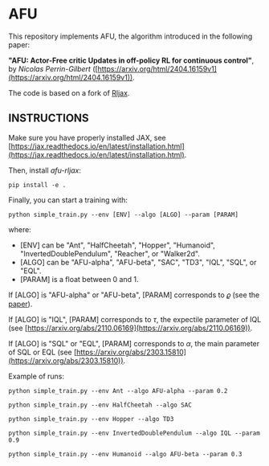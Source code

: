 # AFU

This repository implements AFU, the algorithm introduced in the following paper:

**"AFU: Actor-Free critic Updates in off-policy RL for continuous control"**, by *Nicolas Perrin-Gilbert*
([https://arxiv.org/html/2404.16159v1](https://arxiv.org/html/2404.16159v1)).

The code is based on a fork of [Rljax](https://github.com/toshikwa/rljax).

## INSTRUCTIONS

Make sure you have properly installed JAX, see [https://jax.readthedocs.io/en/latest/installation.html](https://jax.readthedocs.io/en/latest/installation.html).

Then, install *afu-rljax*:

    pip install -e .

Finally, you can start a training with:

    python simple_train.py --env [ENV] --algo [ALGO] --param [PARAM]

where:

* \[ENV\] can be "Ant", "HalfCheetah", "Hopper", "Humanoid", "InvertedDoublePendulum", "Reacher", or "Walker2d".
* \[ALGO\] can be "AFU-alpha", "AFU-beta", "SAC", "TD3", "IQL", "SQL", or "EQL".
* \[PARAM\] is a float between 0 and 1.

If \[ALGO\] is "AFU-alpha" or "AFU-beta", \[PARAM\] corresponds to $\varrho$ (see the [paper](https://arxiv.org/html/2404.16159v1)).

If \[ALGO\] is "IQL", \[PARAM\] corresponds to $\tau$, the expectile parameter of IQL (see [https://arxiv.org/abs/2110.06169](https://arxiv.org/abs/2110.06169)).

If \[ALGO\] is "SQL" or "EQL", \[PARAM\] corresponds to $\alpha$, the main parameter of SQL or EQL (see [https://arxiv.org/abs/2303.15810](https://arxiv.org/abs/2303.15810)).

Example of runs:

    python simple_train.py --env Ant --algo AFU-alpha --param 0.2

    python simple_train.py --env HalfCheetah --algo SAC
    
    python simple_train.py --env Hopper --algo TD3

    python simple_train.py --env InvertedDoublePendulum --algo IQL --param 0.9

    python simple_train.py --env Humanoid --algo AFU-beta --param 0.3
